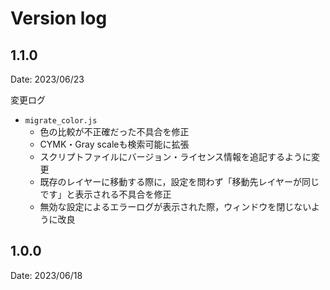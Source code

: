 # Version log

## 1.1.0

Date: 2023/06/23

変更ログ
- `migrate_color.js`
  - 色の比較が不正確だった不具合を修正
  - CYMK・Gray scaleも検索可能に拡張
  - スクリプトファイルにバージョン・ライセンス情報を追記するように変更
  - 既存のレイヤーに移動する際に，設定を問わず「移動先レイヤーが同じです」と表示される不具合を修正
  - 無効な設定によるエラーログが表示された際，ウィンドウを閉じないように改良

## 1.0.0

Date: 2023/06/18
